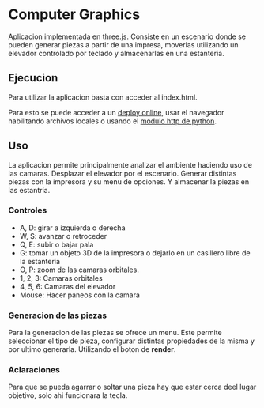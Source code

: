 # Computer Graphics

Aplicacion implementada en three.js. Consiste en un escenario donde se pueden generar piezas a partir de una impresa, moverlas utilizando un elevador controlado por teclado y almacenarlas en una estanteria.

## Ejecucion

Para utilizar la aplicacion basta con acceder al index.html. 

Para esto se puede acceder a un [deploy online](https://cg.isagues.ar), usar el navegador habilitando archivos locales o usando el [modulo http de python](https://developer.mozilla.org/en-US/docs/Learn/Common_questions/set_up_a_local_testing_server#running_a_simple_local_http_server).

## Uso

La aplicacion permite principalmente analizar el ambiente haciendo uso de las camaras. Desplazar el elevador por el escenario. Generar distintas piezas con la impresora y su menu de opciones. Y almacenar la piezas en las estantria.

### Controles

- A, D: girar a izquierda o derecha 
- W, S: avanzar o retroceder
- Q, E: subir o bajar pala
- G: tomar un objeto 3D de la impresora o dejarlo en un casillero libre de la estantería
- O, P: zoom de las camaras orbitales.
- 1, 2, 3: Camaras orbitales
- 4, 5, 6: Camaras del elevador
- Mouse: Hacer paneos con la camara 

### Generacion de las piezas

Para la generacion de las piezas se ofrece un menu. Este permite seleccionar el tipo de pieza, configurar distintas propiedades de la misma y por ultimo generarla. Utilizando el boton de **render**.

### Aclaraciones

Para que se pueda agarrar o soltar una pieza hay que estar cerca deel lugar objetivo, solo ahi funcionara la tecla.